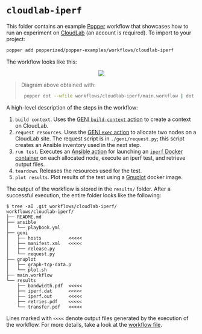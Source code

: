 # `cloudlab-iperf`

This folder contains an example [Popper](https://github.com/systemslab/popper) 
workflow that showcases how to run an experiment on 
[CloudLab](https://cloudlab.us) (an account is required). To import to your 
project:

```bash
popper add popperized/popper-examples/workflows/cloudlab-iperf
```

The workflow looks like this:

<p align="center">
  <img src="https://user-images.githubusercontent.com/473117/57112776-61330900-6cf6-11e9-8260-7259ef19c324.png">
</p>

> Diagram above obtained with:
>
> ```bash
>  popper dot --wfile workflows/cloudlab-iperf/main.workflow | dot -Tpng -o wf.png
> ```

A high-level description of the steps in the workflow:

 1. `build context`. Uses the [GENI `build-context` 
    action](https://github.com/popperized/geni/tree/master/build-context) to 
    create a context on CloudLab.
 2. `request resources`. Uses the [GENI `exec` 
    action](https://github.com/popperized/geni/tree/master/exec) to allocate two 
    nodes on a CloudLab site. The request script is in `./geni/request.py`; this 
    script creates an Ansible inventory used in the next step.
 3. `run test`. Executes an [Ansible 
    action](https://github.com/popperized/ansible) for launching an [`iperf` 
    Docker 
    container](http://networkstatic.net/measuring-network-bandwidth-using-iperf-and-docker/) 
    on each allocated node, execute an iperf test, and retrieve output files.
 4. `teardown`. Releases the resources used for the test.
 5. `plot results`. Plot results of the test using a 
    [Gnuplot](http://www.gnuplot.info/) docker image.

The output of the workflow is stored in the `results/` folder. After a 
successful execution, the entire folder looks like the following:

```
$ tree -aI .git workflows/cloudlab-iperf/
workflows/cloudlab-iperf/
├── README.md
├── ansible
│   └── playbook.yml
├── geni
│   ├── hosts          <<<<<
│   ├── manifest.xml   <<<<<
│   ├── release.py
│   └── request.py
├── gnuplot
│   ├── graph-tcp-data.p
│   └── plot.sh
├── main.workflow
└── results
    ├── bandwidth.pdf  <<<<<
    ├── iperf.dat      <<<<<
    ├── iperf.out      <<<<<
    ├── retries.pdf    <<<<<
    └── transfer.pdf   <<<<<
```

Lines marked with `<<<<` denote output files generated by the execution of the 
workflow. For more details, take a look at the [workflow file](./main.workflow).
